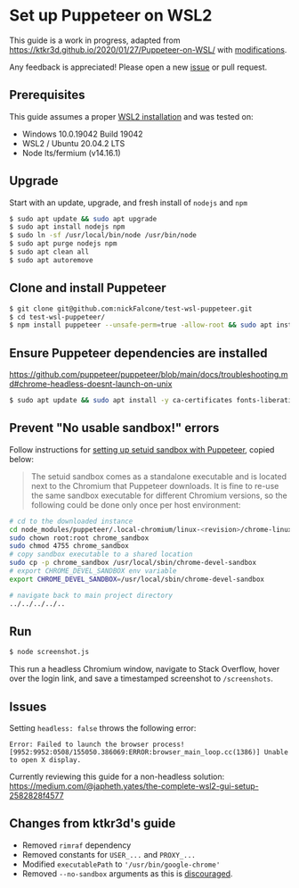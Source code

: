 # Set up Puppeteer on WSL2

This guide is a work in progress, adapted from https://ktkr3d.github.io/2020/01/27/Puppeteer-on-WSL/ with [modifications](#diffs).

Any feedback is appreciated! Please open a new [issue](https://github.com/nickFalcone/test-wsl-puppeteer/issues/new) or pull request.

## Prerequisites 

This guide assumes a proper [WSL2 installation](https://docs.microsoft.com/en-us/windows/wsl/install-win10) and was tested on: 

- Windows 10.0.19042 Build 19042
- WSL2 / Ubuntu 20.04.2 LTS
- Node lts/fermium (v14.16.1)

## Upgrade

Start with an update, upgrade, and fresh install of `nodejs` and `npm`

```bash
$ sudo apt update && sudo apt upgrade
$ sudo apt install nodejs npm
$ sudo ln -sf /usr/local/bin/node /usr/bin/node
$ sudo apt purge nodejs npm
$ sudo apt clean all
$ sudo apt autoremove
```

## Clone and install Puppeteer

```bash
$ git clone git@github.com:nickFalcone/test-wsl-puppeteer.git
$ cd test-wsl-puppeteer/
$ npm install puppeteer --unsafe-perm=true -allow-root && sudo apt install chromium-browser -y
```

## Ensure Puppeteer dependencies are installed

https://github.com/puppeteer/puppeteer/blob/main/docs/troubleshooting.md#chrome-headless-doesnt-launch-on-unix

```bash
$ sudo apt update && sudo apt install -y ca-certificates fonts-liberation libappindicator3-1 libasound2 libatk-bridge2.0-0 libatk1.0-0 libc6 libcairo2 libcups2 libdbus-1-3 libexpat1 libfontconfig1 libgbm1 libgcc1 libglib2.0-0 libgtk-3-0 libnspr4 libnss3 libpango-1.0-0 libpangocairo-1.0-0 libstdc++6 libx11-6 libx11-xcb1 libxcb1 libxcomposite1 libxcursor1 libxdamage1 libxext6 libxfixes3 libxi6 libxrandr2 libxrender1 libxss1 libxtst6 lsb-release wget xdg-utils
```
## Prevent "No usable sandbox!" errors

Follow instructions for [setting up setuid sandbox with Puppeteer](https://github.com/puppeteer/puppeteer/blob/main/docs/troubleshooting.md#alternative-setup-setuid-sandbox), copied below:

> The setuid sandbox comes as a standalone executable and is located next to the Chromium that Puppeteer downloads. It is fine to re-use the same sandbox executable for different Chromium versions, so the following could be done only once per host environment:

```bash
# cd to the downloaded instance
cd node_modules/puppeteer/.local-chromium/linux-<revision>/chrome-linux/
sudo chown root:root chrome_sandbox
sudo chmod 4755 chrome_sandbox
# copy sandbox executable to a shared location
sudo cp -p chrome_sandbox /usr/local/sbin/chrome-devel-sandbox
# export CHROME_DEVEL_SANDBOX env variable
export CHROME_DEVEL_SANDBOX=/usr/local/sbin/chrome-devel-sandbox

# navigate back to main project directory
../../../../..
```

## Run 

```bash
$ node screenshot.js
```

This run a headless Chromium window, navigate to Stack Overflow, hover over the login link, and save a timestamped screenshot to `/screenshots`.

## Issues

Setting `headless: false` throws the following error:

```
Error: Failed to launch the browser process!
[9952:9952:0508/155050.386069:ERROR:browser_main_loop.cc(1386)] Unable to open X display.
```

Currently reviewing this guide for a non-headless solution: https://medium.com/@japheth.yates/the-complete-wsl2-gui-setup-2582828f4577 

## <div id="diffs">Changes from ktkr3d's guide</div>

- Removed `rimraf` dependency
- Removed constants for `USER_...` and `PROXY_...`
- Modified `executablePath` to `'/usr/bin/google-chrome'`
- Removed `--no-sandbox` arguments as this is [discouraged](https://github.com/puppeteer/puppeteer/blob/main/docs/troubleshooting.md#setting-up-chrome-linux-sandbox).